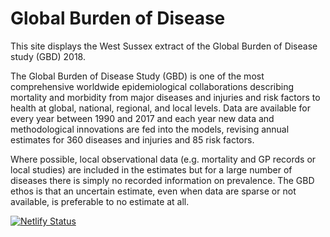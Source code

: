 # Global Burden of Disease

This site displays the West Sussex extract of the Global Burden of Disease study (GBD) 2018.

The Global Burden of Disease Study (GBD) is one of the most comprehensive worldwide epidemiological collaborations describing mortality and morbidity from major diseases and injuries and risk factors to health at global, national, regional, and local levels. Data are available for every year between 1990 and 2017 and each year new data and methodological innovations are fed into the models, revising annual estimates for 360 diseases and injuries and 85 risk factors.

Where possible, local observational data (e.g. mortality and GP records or local studies) are included in the estimates but for a large number of diseases there is simply no recorded information on prevalence. The GBD ethos is that an uncertain estimate, even when data are sparse or not available, is preferable to no estimate at all.

[![Netlify Status](https://api.netlify.com/api/v1/badges/e6cc18e6-e430-443d-a5b1-6a027a289d2c/deploy-status)](https://app.netlify.com/sites/gbd-overview/deploys)
